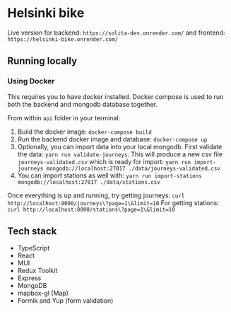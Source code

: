 # Helsinki bike

Live version for backend: `https://solita-dev.onrender.com/` and frontend: `https://helsinki-bike.onrender.com/`

## Running locally

### Using Docker

This requires you to have docker installed. Docker compose is used to run both the backend and mongodb database together.

From within `api` folder in your terminal:

1. Build the docker image: `docker-compose build`
2. Run the backend docker image and database: `docker-compose up`
3. Optionally, you can import data into your local mongodb. First validate the data: `yarn run validate-journeys`. This will produce a new csv file `journeys-validated.csv` which is ready for import: `yarn run import-journeys mongodb://localhost:27017 ./data/journeys-validated.csv`
4. You can import stations as well with: `yarn run import-stations mongodb://localhost:27017 ./data/stations.csv`

Once everything is up and running, try getting journeys: `curl http://localhost:8000/journeys\?page=1\&limit=10`
For getting stations: `curl http://localhost:8000/stations\?page=1\&limit=10`

## Tech stack

- TypeScript
- React
- MUI
- Redux Toolkit
- Express
- MongoDB
- mapbox-gl (Map)
- Formik and Yup (form validation)

